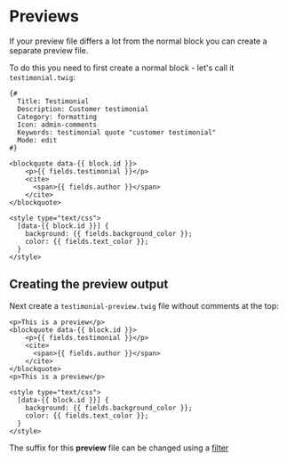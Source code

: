 # Previews

If your preview file differs a lot from the normal block you can create a separate preview file.

To do this you need to first create a normal block - let's call it `testimonial.twig`:
```twig
{#
  Title: Testimonial
  Description: Customer testimonial
  Category: formatting
  Icon: admin-comments
  Keywords: testimonial quote "customer testimonial"
  Mode: edit
#}

<blockquote data-{{ block.id }}>
    <p>{{ fields.testimonial }}</p>
    <cite>
      <span>{{ fields.author }}</span>
    </cite>
</blockquote>

<style type="text/css">
  [data-{{ block.id }}] {
    background: {{ fields.background_color }};
    color: {{ fields.text_color }};
  }
</style>
```
## Creating the preview output
Next create a `testimonial-preview.twig` file without comments at the top:
```twig
<p>This is a preview</p>
<blockquote data-{{ block.id }}>
    <p>{{ fields.testimonial }}</p>
    <cite>
      <span>{{ fields.author }}</span>
    </cite>
</blockquote>
<p>This is a preview</p>

<style type="text/css">
  [data-{{ block.id }}] {
    background: {{ fields.background_color }};
    color: {{ fields.text_color }};
  }
</style>
```
The suffix for this **preview** file can be changed using a [filter](filters.md)
